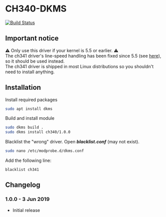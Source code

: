 # CH340-DKMS
[![Build Status](https://travis-ci.org/OLIMEX/ch340-dkms.svg?branch=master)](https://travis-ci.org/StefanMavrodiev/ch340-dkms)

## Important notice

⚠ Only use this driver if your kernel is 5.5 or earlier. ⚠  
The ch341 driver's line-speed handling has been fixed since 5.5 (see [here](https://github.com/torvalds/linux/commit/35714565089e5e8b091c1155517b67e29118f09d#diff-27cbcff3aa65aa3cda4aef10b416dd24)), so it should be used instead.  
The ch341 driver is shipped in most Linux distributions so you shouldn't need to install anything.

## Installation

Install required packages
```sh
sudo apt install dkms
```

Build and install module
```sh
sudo dkms build .
sudo dkms install ch340/1.0.0
```

Blacklist the "wrong" driver. Open ***blacklist.conf*** (may not exist).
```sh
sudo nano /etc/modprobe.d/dkms.conf
```
Add the following line:
```
blacklist ch341
```

## Changelog

### 1.0.0 - 3 Jun 2019
- Initial release
